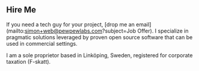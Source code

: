 ## Hire Me
If you need a tech guy for your project, [drop me an
email](mailto:simon+web@pewpewlabs.com?subject=Job Offer). I specialize in
pragmatic solutions leveraged by proven open source software that can be
used in commercial settings.


I am a sole proprietor based in Linköping, Sweden, registered for
corporate taxation (F-skatt).

